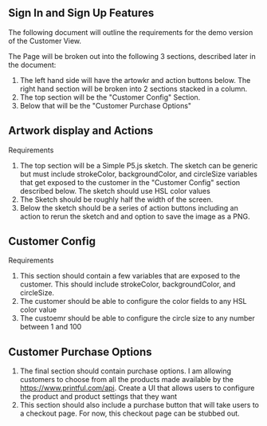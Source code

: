 ## Sign In and Sign Up Features
The following document will outline the requirements for the demo version of the Customer View.

The Page will be broken out into the following 3 sections, described later in the document:
1. The left hand side will have the artowkr and action buttons below.
The right hand section will be broken into 2 sections stacked in a column.
2. The top section will be the "Customer Config" Section. 
3. Below that will be the "Customer Purchase Options"

## Artwork display and Actions
Requirements
1. The top section will be a Simple P5.js sketch. The sketch can be generic but must include strokeColor, backgroundColor, and circleSize variables that get exposed to the customer in the "Customer Config" section described below. The sketch should use HSL color values
2. The Sketch should be roughly half the width of the screen.
3. Below the sketch should be a series of action buttons including an action to rerun the sketch and and option to save the image as a PNG.


## Customer Config
Requirements
1. This section should contain a few variables that are exposed to the customer. This should include strokeColor, backgroundColor, and circleSize. 
2. The customer should be able to configure the color fields to any HSL color value
3. The custoemr should be able to configure the circle size to any number between 1 and 100

## Customer Purchase Options
1. The final section should contain purchase options. I am allowing customers to choose from all the products made available by the https://www.printful.com/api. Create a UI that allows users to configure the product and product settings that they want
2. This section should also include a purchase button that will take users to a checkout page. For now, this checkout page can be stubbed out.
